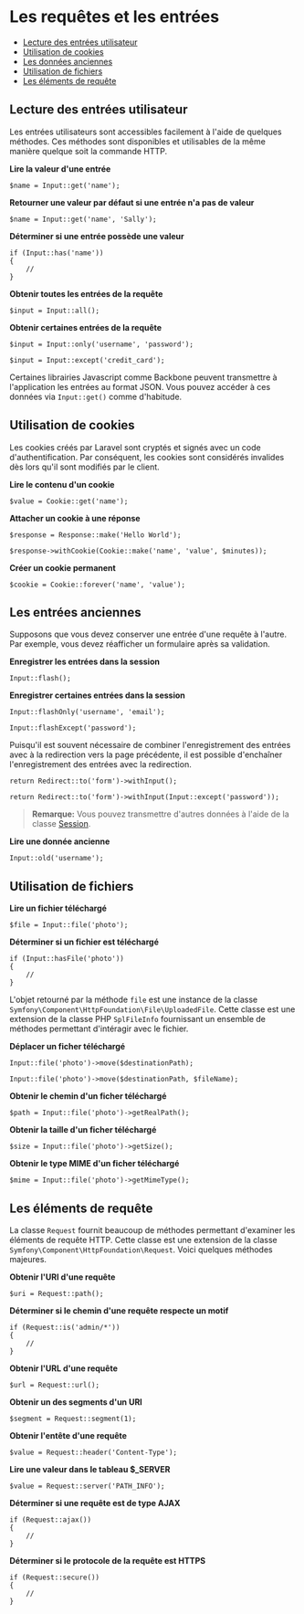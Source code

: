 # Les requêtes et les entrées

- [Lecture des entrées utilisateur](#basic-input)
- [Utilisation de cookies](#cookies)
- [Les données anciennes](#old-input)
- [Utilisation de fichiers](#files)
- [Les éléments de requête](#request-information)

<a name="basic-input"></a>
## Lecture des entrées utilisateur

Les entrées utilisateurs sont accessibles facilement à l'aide de quelques méthodes. Ces méthodes sont disponibles et utilisables de la même manière quelque soit la commande HTTP.

**Lire la valeur d'une entrée**

	$name = Input::get('name');

**Retourner une valeur par défaut si une entrée n'a pas de valeur**

	$name = Input::get('name', 'Sally');

**Déterminer si une entrée possède une valeur**

	if (Input::has('name'))
	{
		//
	}

**Obtenir toutes les entrées de la requête**

	$input = Input::all();

**Obtenir certaines entrées de la requête**

	$input = Input::only('username', 'password');

	$input = Input::except('credit_card');

Certaines librairies Javascript comme Backbone peuvent transmettre à l'application les entrées au format JSON. Vous pouvez accéder à ces données via `Input::get()` comme d'habitude.

<a name="cookies"></a>
## Utilisation de cookies

Les cookies créés par Laravel sont cryptés et signés avec un code d'authentification. Par conséquent, les cookies sont considérés invalides dès lors qu'il sont modifiés par le client.

**Lire le contenu d'un cookie**

	$value = Cookie::get('name');

**Attacher un cookie à une réponse**

	$response = Response::make('Hello World');

	$response->withCookie(Cookie::make('name', 'value', $minutes));

**Créer un cookie permanent**

	$cookie = Cookie::forever('name', 'value');

<a name="old-input"></a>
## Les entrées anciennes

Supposons que vous devez conserver une entrée d'une requête à l'autre. Par exemple, vous devez réafficher un formulaire après sa validation.

**Enregistrer les entrées dans la session**

	Input::flash();

**Enregistrer certaines entrées dans la session**

	Input::flashOnly('username', 'email');

	Input::flashExcept('password');

Puisqu'il est souvent nécessaire de combiner l'enregistrement des entrées avec à la redirection vers la page précédente, il est possible d'enchaîner l'enregistrement des entrées avec la redirection.

	return Redirect::to('form')->withInput();

	return Redirect::to('form')->withInput(Input::except('password'));

> **Remarque:** Vous pouvez transmettre d'autres données à l'aide de la classe [Session](/docs/session).

**Lire une donnée ancienne**

	Input::old('username');

<a name="files"></a>
## Utilisation de fichiers

**Lire un fichier téléchargé**

	$file = Input::file('photo');

**Déterminer si un fichier est téléchargé**

	if (Input::hasFile('photo'))
	{
		//
	}

L'objet retourné par la méthode `file` est une instance de la classe `Symfony\Component\HttpFoundation\File\UploadedFile`. Cette classe est une extension de la classe PHP `SplFileInfo` fournissant un ensemble de méthodes permettant d'intéragir avec le fichier.

**Déplacer un ficher téléchargé**

	Input::file('photo')->move($destinationPath);

	Input::file('photo')->move($destinationPath, $fileName);

**Obtenir le chemin d'un ficher téléchargé**

	$path = Input::file('photo')->getRealPath();

**Obtenir la taille d'un ficher téléchargé**

	$size = Input::file('photo')->getSize();

**Obtenir le type MIME d'un ficher téléchargé**

	$mime = Input::file('photo')->getMimeType();

<a name="request-information"></a>
## Les éléments de requête

La classe `Request` fournit beaucoup de méthodes permettant d'examiner les éléments de requête HTTP. Cette classe est une extension de la classe `Symfony\Component\HttpFoundation\Request`. Voici quelques méthodes majeures.

**Obtenir l'URI d'une requête**

	$uri = Request::path();

**Déterminer si le chemin d'une requête respecte un motif**

	if (Request::is('admin/*'))
	{
		//
	}

**Obtenir l'URL d'une requête**

	$url = Request::url();

**Obtenir un des segments d'un URI**

	$segment = Request::segment(1);

**Obtenir l'entête d'une requête**

	$value = Request::header('Content-Type');

**Lire une valeur dans le tableau $_SERVER**

	$value = Request::server('PATH_INFO');

**Déterminer si une requête est de type AJAX**

	if (Request::ajax())
	{
		//
	}

**Déterminer si le protocole de la requête est HTTPS**

	if (Request::secure())
	{
		//
	}
